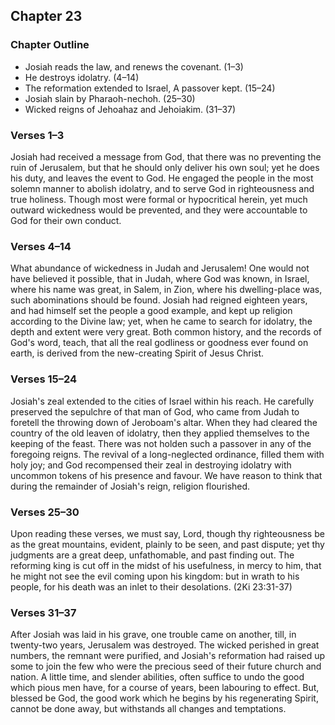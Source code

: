 ## Chapter 23

### Chapter Outline

- Josiah reads the law, and renews the covenant. (1–3)
- He destroys idolatry. (4–14)
- The reformation extended to Israel, A passover kept. (15–24)
- Josiah slain by Pharaoh-nechoh. (25–30)
- Wicked reigns of Jehoahaz and Jehoiakim. (31–37)

### Verses 1–3

Josiah had received a message from God, that there was no preventing the ruin of Jerusalem, but that he should only deliver his own soul; yet he does his duty, and leaves the event to God. He engaged the people in the most solemn manner to abolish idolatry, and to serve God in righteousness and true holiness. Though most were formal or hypocritical herein, yet much outward wickedness would be prevented, and they were accountable to God for their own conduct.

### Verses 4–14

What abundance of wickedness in Judah and Jerusalem! One would not have believed it possible, that in Judah, where God was known, in Israel, where his name was great, in Salem, in Zion, where his dwelling-place was, such abominations should be found. Josiah had reigned eighteen years, and had himself set the people a good example, and kept up religion according to the Divine law; yet, when he came to search for idolatry, the depth and extent were very great. Both common history, and the records of God's word, teach, that all the real godliness or goodness ever found on earth, is derived from the new-creating Spirit of Jesus Christ.

### Verses 15–24

Josiah's zeal extended to the cities of Israel within his reach. He carefully preserved the sepulchre of that man of God, who came from Judah to foretell the throwing down of Jeroboam's altar. When they had cleared the country of the old leaven of idolatry, then they applied themselves to the keeping of the feast. There was not holden such a passover in any of the foregoing reigns. The revival of a long-neglected ordinance, filled them with holy joy; and God recompensed their zeal in destroying idolatry with uncommon tokens of his presence and favour. We have reason to think that during the remainder of Josiah's reign, religion flourished.

### Verses 25–30

Upon reading these verses, we must say, Lord, though thy righteousness be as the great mountains, evident, plainly to be seen, and past dispute; yet thy judgments are a great deep, unfathomable, and past finding out. The reforming king is cut off in the midst of his usefulness, in mercy to him, that he might not see the evil coming upon his kingdom: but in wrath to his people, for his death was an inlet to their desolations. (2Ki 23:31-37)

### Verses 31–37

After Josiah was laid in his grave, one trouble came on another, till, in twenty-two years, Jerusalem was destroyed. The wicked perished in great numbers, the remnant were purified, and Josiah's reformation had raised up some to join the few who were the precious seed of their future church and nation. A little time, and slender abilities, often suffice to undo the good which pious men have, for a course of years, been labouring to effect. But, blessed be God, the good work which he begins by his regenerating Spirit, cannot be done away, but withstands all changes and temptations.

